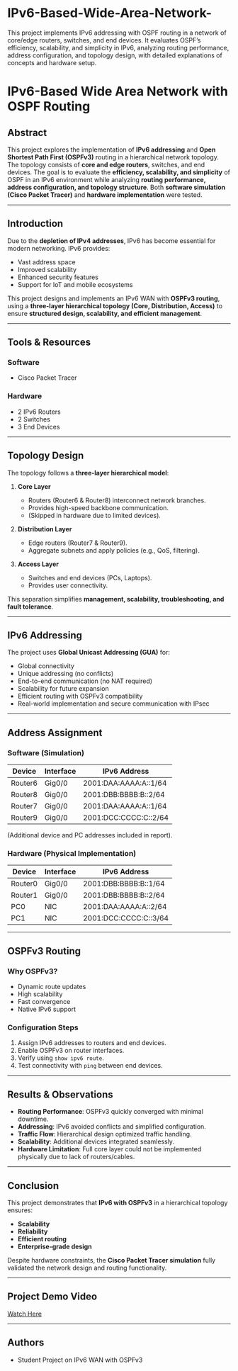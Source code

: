 # IPv6-Based-Wide-Area-Network-
This project implements IPv6 addressing with OSPF routing in a network of core/edge routers, switches, and end devices. It evaluates OSPF’s efficiency, scalability, and simplicity in IPv6, analyzing routing performance, address configuration, and topology design, with detailed explanations of concepts and hardware setup.
# IPv6-Based Wide Area Network with OSPF Routing

## Abstract  
This project explores the implementation of **IPv6 addressing** and **Open Shortest Path First (OSPFv3)** routing in a hierarchical network topology. The topology consists of **core and edge routers**, switches, and end devices. The goal is to evaluate the **efficiency, scalability, and simplicity** of OSPF in an IPv6 environment while analyzing **routing performance, address configuration, and topology structure**. Both **software simulation (Cisco Packet Tracer)** and **hardware implementation** were tested.

---

## Introduction  
Due to the **depletion of IPv4 addresses**, IPv6 has become essential for modern networking. IPv6 provides:  
- Vast address space  
- Improved scalability  
- Enhanced security features  
- Support for IoT and mobile ecosystems  

This project designs and implements an IPv6 WAN with **OSPFv3 routing**, using a **three-layer hierarchical topology (Core, Distribution, Access)** to ensure **structured design, scalability, and efficient management**.

---

## Tools & Resources  
### Software  
- Cisco Packet Tracer  

### Hardware  
- 2 IPv6 Routers  
- 2 Switches  
- 3 End Devices  

---

## Topology Design  
The topology follows a **three-layer hierarchical model**:  

1. **Core Layer**  
   - Routers (Router6 & Router8) interconnect network branches.  
   - Provides high-speed backbone communication.  
   - (Skipped in hardware due to limited devices).  

2. **Distribution Layer**  
   - Edge routers (Router7 & Router9).  
   - Aggregate subnets and apply policies (e.g., QoS, filtering).  

3. **Access Layer**  
   - Switches and end devices (PCs, Laptops).  
   - Provides user connectivity.  

This separation simplifies **management, scalability, troubleshooting, and fault tolerance**.

---

## IPv6 Addressing  
The project uses **Global Unicast Addressing (GUA)** for:  
- Global connectivity  
- Unique addressing (no conflicts)  
- End-to-end communication (no NAT required)  
- Scalability for future expansion  
- Efficient routing with OSPFv3 compatibility  
- Real-world implementation and secure communication with IPsec  

---

## Address Assignment  

### Software (Simulation)  
| Device | Interface | IPv6 Address |
|--------|-----------|--------------|
| Router6 | Gig0/0 | 2001:DAA:AAAA:A::1/64 |
| Router8 | Gig0/0 | 2001:DBB:BBBB:B::2/64 |
| Router7 | Gig0/0 | 2001:DAA:AAAA:A::1/64 |
| Router9 | Gig0/0 | 2001:DCC:CCCC:C::2/64 |

(Additional device and PC addresses included in report).  

### Hardware (Physical Implementation)  
| Device | Interface | IPv6 Address |
|--------|-----------|--------------|
| Router0 | Gig0/0 | 2001:DBB:BBBB:B::1/64 |
| Router1 | Gig0/0 | 2001:DBB:BBBB:B::2/64 |
| PC0 | NIC | 2001:DAA:AAAA:A::2/64 |
| PC1 | NIC | 2001:DCC:CCCC:C::3/64 |

---

## OSPFv3 Routing  
### Why OSPFv3?  
- Dynamic route updates  
- High scalability  
- Fast convergence  
- Native IPv6 support  

### Configuration Steps  
1. Assign IPv6 addresses to routers and end devices.  
2. Enable OSPFv3 on router interfaces.  
3. Verify using `show ipv6 route`.  
4. Test connectivity with `ping` between end devices.  

---

## Results & Observations  
- **Routing Performance**: OSPFv3 quickly converged with minimal downtime.  
- **Addressing**: IPv6 avoided conflicts and simplified configuration.  
- **Traffic Flow**: Hierarchical design optimized traffic handling.  
- **Scalability**: Additional devices integrated seamlessly.  
- **Hardware Limitation**: Full core layer could not be implemented physically due to lack of routers/cables.  

---

## Conclusion  
This project demonstrates that **IPv6 with OSPFv3** in a hierarchical topology ensures:  
- **Scalability**  
- **Reliability**  
- **Efficient routing**  
- **Enterprise-grade design**  

Despite hardware constraints, the **Cisco Packet Tracer simulation** fully validated the network design and routing functionality.

---

## Project Demo Video  
[Watch Here](https://drive.google.com/file/d/1hwTY4MHgHkA62UJiEDgyXkR-t4lGx9Sk/view?usp=drivesdk)

---

## Authors  
- Student Project on IPv6 WAN with OSPFv3  
